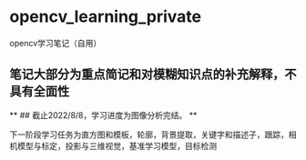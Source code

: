 # opencv_learning_private
 opencv学习笔记（自用）

 ## 笔记大部分为重点简记和对模糊知识点的补充解释，不具有全面性     


** ##  截止2022/8/8，学习进度为图像分析完结。 **      

下一阶段学习任务为直方图和模板，轮廓，背景提取，关键字和描述子，跟踪，相机模型与标定，投影与三维视觉，基准学习模型，目标检测    